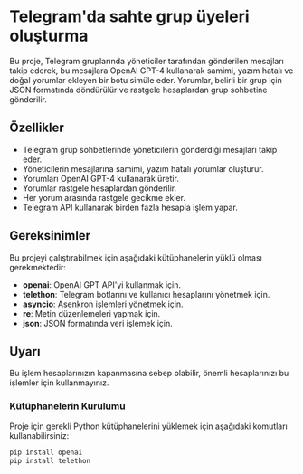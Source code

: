 # Telegram'da sahte grup üyeleri oluşturma

Bu proje, Telegram gruplarında yöneticiler tarafından gönderilen mesajları takip ederek, bu mesajlara OpenAI GPT-4 kullanarak samimi, yazım hatalı ve doğal yorumlar ekleyen bir botu simüle eder. Yorumlar, belirli bir grup için JSON formatında döndürülür ve rastgele hesaplardan grup sohbetine gönderilir.

## Özellikler

- Telegram grup sohbetlerinde yöneticilerin gönderdiği mesajları takip eder.
- Yöneticilerin mesajlarına samimi, yazım hatalı yorumlar oluşturur.
- Yorumları OpenAI GPT-4 kullanarak üretir.
- Yorumlar rastgele hesaplardan gönderilir.
- Her yorum arasında rastgele gecikme ekler.
- Telegram API kullanarak birden fazla hesapla işlem yapar.

## Gereksinimler

Bu projeyi çalıştırabilmek için aşağıdaki kütüphanelerin yüklü olması gerekmektedir:

- **openai**: OpenAI GPT API'yi kullanmak için.
- **telethon**: Telegram botlarını ve kullanıcı hesaplarını yönetmek için.
- **asyncio**: Asenkron işlemleri yönetmek için.
- **re**: Metin düzenlemeleri yapmak için.
- **json**: JSON formatında veri işlemek için.

## Uyarı

Bu işlem hesaplarınızın kapanmasına sebep olabilir, önemli hesaplarınızı bu işlemler için kullanmayınız.

### Kütüphanelerin Kurulumu

Proje için gerekli Python kütüphanelerini yüklemek için aşağıdaki komutları kullanabilirsiniz:

```bash
pip install openai
pip install telethon
